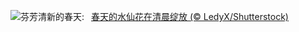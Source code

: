 ![](https://www.bing.com/th?id=OHR.SpringDaffodils_ZH-CN6737270212_UHD.jpg&w=1000)芬芳清新的春天:&nbsp;&ensp;[春天的水仙花在清晨绽放 (© LedyX/Shutterstock)](https://www.bing.com/th?id=OHR.SpringDaffodils_ZH-CN6737270212_UHD.jpg)
<br><br/>
